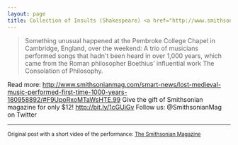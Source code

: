 ```yaml
---
layout: page
title: Collection of Insults (Shakespeare) <a href="http://www.smithsonianmag.com/smart-news/lost-medieval-music-performed-first-time-1000-years-180958892/#F9UpoRxoMTaWsHTE.99" target="_blank"><i class="fa fa-link"></i></a>
---
```


> Something unusual happened at the Pembroke College Chapel in Cambridge, England, over the weekend: A trio of musicians performed songs that hadn't been heard in over 1,000 years, which came from the Roman philosopher Boethius’ influential work The Consolation of Philosophy.


Read more: http://www.smithsonianmag.com/smart-news/lost-medieval-music-performed-first-time-1000-years-180958892/#F9UpoRxoMTaWsHTE.99
Give the gift of Smithsonian magazine for only $12! http://bit.ly/1cGUiGv
Follow us: @SmithsonianMag on Twitter

---
<small> Original post with a short video of the performance: <a href="http://www.smithsonianmag.com/smart-news/lost-medieval-music-performed-first-time-1000-years-180958892/#F9UpoRxoMTaWsHTE.99" target="_blank">The Smithsonian Magazine</a> </small>
